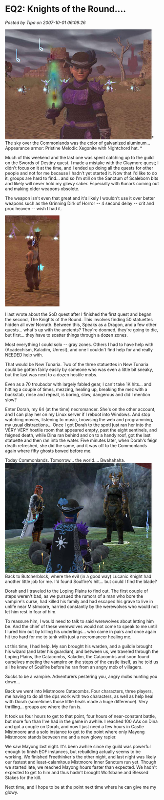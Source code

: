 # EQ2: Knights of the Round....

*Posted by Tipa on 2007-10-01 06:09:26*

![sod1.jpg](../../../uploads/2007/09/sod1.jpg)*
The sky over the Commonlands was the color of galvanized aluminum...
Appearance armor: Pristine Melodic Xegonite with Nightchord hat.
*

Much of this weekend and the last one was spent catching up to the guild on the Swords of Destiny quest. I made a mistake with the Claymore quest; I didn't focus on it at the time, and I ended up doing all the quests for other people and not for me because I hadn't yet started it. Now that I'd like to do it, groups are hard to find... and so I'm still on the Sanctum of Scaleborn bits and likely will never hold my glowy saber. Especially with Kunark coming out and making older weapons obsolete.

The weapon isn't even that great and it's likely I wouldn't use it over better weapons such as the Grinning Dirk of Horror -- 4 second delay -- crit and proc heaven -- wish I had it.

![sod2.jpg](../../../uploads/2007/09/sod2.jpg)

I last wrote about the SoD quest after I finished the first quest and began the second, The Knights of the Round. This involves finding 50 statuettes hidden all over Norrath. Between this, Speaks as a Dragon, and a few other quests... what's up with the ancients? They're doomed, they're going to die, but first... they have to scatter things through a dozen zones.

Most everything I could solo -- gray zones. Others I had to have help with (Acadechism, Kaladim, Unrest), and one I couldn't find help for and really NEEDED help with.

That would be New Tunaria. Two of the three statuettes in New Tunaria could be gotten fairly easily by someone who was even a little bit sneaky, but the last was next to a dozen hostile mobs.

Even as a 70 troubador with largely fabled gear, I can't take 1K hits... and hitting a couple of times, mezzing, healing up, breaking the mez with a backstab, rinse and repeat, is boring, slow, dangerous and did I mention slow?

Enter Dorah, my 64 (at the time) necromancer. She's on the other account, and I can play her on my Linux server if I reboot into Windows. And stop watching movies, listening to music, browsing the web and programming, my usual distractions... Once I got Dorah to the spotI just ran her into the VERY VERY hostile room that appeared empty, past the eight sentinels, and feigned death, while Dina ran behind and on to a handy roof, got the last statuette and then ran into the water. Five minutes later, when Dorah's feign death refreshed, she did the same, and it was off to the Commonlands again where fifty ghosts bowed before me.

Today Commonlands. Tomorrow... the world.... Bwahahaha.
![sod3.jpg](../../../uploads/2007/09/sod3.jpg)
Back to Butcherblock, where the evil (in a good way) Lucanic Knight had another little job for me. I'd found Soulfire's hilt... but could I find the blade?

Dorah and I traveled to the Loping Plains to find out. The first couple of steps weren't bad, as we pursued the rumors of a man who bore the vampire's curse, had killed his family and had escaped his grave to live in unlife near Mistmoore, harried constantly by the werewolves who would not let him rest in fear of him.

To reassure him, I would need to talk to said werewolves about letting him be. And the chief of these werewolves would not come to speak to me until I lured him out by killing his underlings... who came in pairs and once again hit too hard for me to tank with just a necromancer healing me.

ut this time, I had help. My son brought his warden, and a guildie brought his wizard (and later his guardian), and between us, we traveled through the Loping Plains, the Catacombs, Kaladim, the Catacombs and soon found ourselves meeting the vampire on the steps of the castle itself, as he told us all he knew of Soulfire before he ran from an angry mob of villagers.

Sucks to be a vampire. Adventurers pestering you, angry mobs hunting you down...

Back we went into Mistmoore Catacombs. Four characters, three players, me having to do all the dps work with two characters, as well as help heal with Dorah (sometimes those little heals made a huge difference). Very thrilling... groups are where the fun is.

It took us four hours to get to that point, four hours of near-constant battle, but more fun than I've had in the game in awhile. I reached 100 AAs on Dina and got a couple on Dorah, and now I just need a few hours in Castle Mistmoore and a solo instance to get to the point where only Mayong Mistmoore stands between me and a new glowy rapier.

We saw Mayong last night. It's been awhile since my guild was powerful enough to finish EOF instances, but rebuilding actually seems to be working. We finished Freethinker's the other night, and last night was likely our fastest and least-calamitous Mistmoore Inner Sanctum run yet. Though we started late, we reached Mayong hours faster than expected. We hadn't expected to get to him and thus hadn't brought Wolfsbane and Blessed Stakes for the kill.

Next time, and I hope to be at the point next time where he can give me my glowy.


